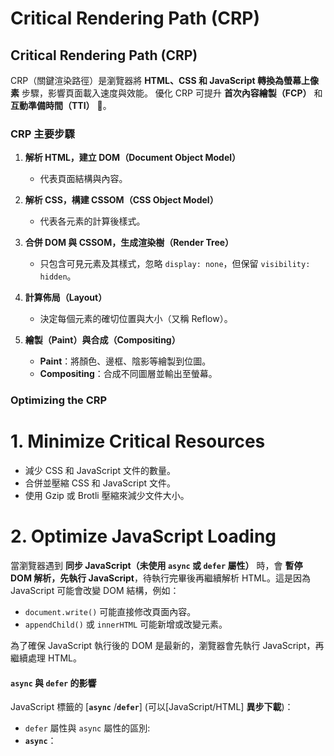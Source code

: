 # Critical Rendering Path (CRP)
## Critical Rendering Path (CRP)

CRP（關鍵渲染路徑）是瀏覽器將 **HTML、CSS 和 JavaScript 轉換為螢幕上像素** 步驟，影響頁面載入速度與效能。
優化 CRP 可提升 **首次內容繪製（FCP）** 和 **互動準備時間（TTI）** 🚀。

### CRP 主要步驟

1. **解析 HTML，建立 DOM（Document Object Model）**  
   - 代表頁面結構與內容。

2. **解析 CSS，構建 CSSOM（CSS Object Model）**  
   - 代表各元素的計算後樣式。

3. **合併 DOM 與 CSSOM，生成渲染樹（Render Tree）**  
   - 只包含可見元素及其樣式，忽略 `display: none`，但保留 `visibility: hidden`。

4. **計算佈局（Layout）**  
   - 決定每個元素的確切位置與大小（又稱 Reflow）。

5. **繪製（Paint）與合成（Compositing）**  
   - **Paint**：將顏色、邊框、陰影等繪製到位圖。
   - **Compositing**：合成不同圖層並輸出至螢幕。

### Optimizing the CRP
# 1. Minimize Critical Resources
- 減少 CSS 和 JavaScript 文件的數量。
- 合併並壓縮 CSS 和 JavaScript 文件。
- 使用 Gzip 或 Brotli 壓縮來減少文件大小。

# 2. Optimize JavaScript Loading
當瀏覽器遇到 **同步 JavaScript（未使用 `async` 或 `defer` 屬性）** 時，會 **暫停 DOM 解析，先執行 JavaScript**，待執行完畢後再繼續解析 HTML。這是因為 JavaScript 可能會改變 DOM 結構，例如：

- `document.write()` 可能直接修改頁面內容。
- `appendChild()` 或 `innerHTML` 可能新增或改變元素。

為了確保 JavaScript 執行後的 DOM 是最新的，瀏覽器會先執行 JavaScript，再繼續處理 HTML。

#### `async` 與 `defer` 的影響

JavaScript 標籤的 [**`async`** /**`defer`**] (可以[JavaScript/HTML] **異步下載**)：
- `defer` 屬性與 `async` 屬性的區別:
- **`async`**：<script> 異步下載完後會立即執行，中斷 HTML 解析，直到腳本執行完畢。
- **`defer`**：<script> 異步下載後會等 **HTML 完全解析完**，不會影響 CRP。
使用 **`defer`** 可讓 JavaScript 不影響 CRP，使頁面更快可見並提升效能。 🚀

# `async(異步)` 屬性
  ```html
  <script src="example.js" async></script>
  ```
- 異步加載，HTML同時繼續解析。
- 下載完成後立即執行中斷HTML解析。
- 適用於不依賴其他腳本或 DOM 的腳本（例如：分析腳本、第三方集成）。

# `defer(延遲)` 屬性
  ```html
  <script src="example.js" defer>
        console.log('這段代碼會立即執行，defer 無效');
  </script>

  ```
- **異步加載**：`defer` 使腳本異步加載，並且不會阻塞頁面的渲染過程，延遲到 HTML 完全解析後才執行。
- **內部腳本**：在內部腳本中使用 `<script defer>` 是無效的，因為這些腳本會立即執行，不會被延遲。
  
# 3. Prioritize Critical CSS
- 將關鍵 CSS 直接內嵌於 HTML 中。

  ```html
  <style>
    body { margin: 0; padding: 0; font-family: Arial, sans-serif; }
  </style>
  ```

# 4. Use Lazy Loading
- 僅在需要時加載非關鍵資源(loading="lazy")。
  ```html
  <img src="placeholder.jpg" data-src="image.jpg" loading="lazy">
  ```

# 5. Leverage Content Delivery Networks (CDNs) 使用 CDN 提供靜態資源以降低延遲。

# Example: Optimizing CRP with Asynchronous Script Loading

```html
<!DOCTYPE html>
<html lang="en">
<head>
  <meta charset="UTF-8">
  <meta name="viewport" content="width=device-width, initial-scale=1.0">
  <title>CRP Optimization</title>
  <link rel="stylesheet" href="styles.css">
</head>
<body>
  <h1>Optimized Critical Rendering Path</h1>
  <p>Example of non-blocking JavaScript loading.</p>

  <script>
    // 優化CRP：非同步載入JavaScript，以避免阻塞渲染過程
    function loadScriptAsync(src) {
      const script = document.createElement('script');//動態創建 <script> 
      script.src = src;
      script.async = true; // 設置為異步載入，腳本不會阻塞頁面其餘渲染
      document.body.appendChild(script); // 將腳本元素添加到DOM中
    }

    //在頁面內容加載後，非同步載入腳本
    loadScriptAsync('example.js');
  </script>
</body>
</html>
```

# CSS 改動與渲染流程

當修改某個 CSS 會觸發以下幾個動作影響頁面顯示和性能：

## 1. 重新計算佈局（Reflow/Layout）
- **何時發生**：當修改了會影響頁面佈局的 CSS 屬性時，例如修改了元素的 `width`、`height`、`margin`、`padding`、`border`、`font-size`、`position` 等。
- **觸發動作**：瀏覽器會根據新 CSS 計算每個元素的位置和大小，頁面元素較多時。重新計算佈局後頁面元素的大小和位置會被更新。

## 2. 重新繪製（Repaint）
- **何時發生**：修改的影響外觀不會影響佈局 color、background-color、visibility、box-shadow 
- **觸發動作**：重繪頁面元素外觀，比重新計算佈局要更輕量但仍有影響。

## 3. 合成（Compositing）
- **何時發生**：硬件加速的屬性（transform、opacity），會將這些元素放入單獨的圖層。利用 GPU 來處理不需要Reflow/Repaint。
- **觸發動作**：頁面中有動畫或動態效果時，特別是在 `transform` 或 `opacity` 屬性改變時。瀏覽器會利用 GPU 加速來處理這些層，從而提高渲染性能。

## 4. 影響層級（Stacking Context）變化
- **何時發生**：當修改影響堆疊上下文的屬性（如 `position`、`z-index`）或觸發合成層的屬性（如 `opacity`、`transform`）時。
- **觸發動作**：
  - **`position` 和 `z-index`** 都會觸發新Stacking Context，影響元素在堆疊上下文中的順序，但不會直接觸發重新Compositing。
  - 當 opacity 的值小於 1 時（例如 opacity: 0.9），該元素會創建一個新的 Stacking Context。這與元素是否設置 position 無關，單獨設置 opacity 即可觸發。
  - 無論 transform 的值為何（scale, translate, rotate），只要設置了 transform，該元素就會創建一個新的 Stacking Context。

## 5. 瀏覽器的渲染流程
CSS 更新時瀏覽器照以下順序進行處理：
1. **Modify CSS**：CSS 屬性被修改或新增。
2. **Reflow/Layout**：根據新的 CSS，計算每個元素尺寸和位置。
3. **Repaint**：更新元素外觀/顏色/背景。
4. **Compositing**：所有的視覺層合成一起顯示。

## 6. 性能考量
- **頻繁觸發 Reflow 或 Repaint** 當頁面中有大量 DOM 元素會影響頁面性能，每次重新計算佈局和重繪都需要消耗計算資源。

## 觸發 CSS 變動的範例：

```css
/* 會觸發重新佈局 */
div {
  width: 100px;
  height: 100px;
}

div:hover {
  width: 200px; /* 修改寬度會觸發Reflow */
}

/* 會觸發重繪 */
div {
  background-color: red; /* 修改背景顏色會觸發Repaint */
}

/* 會觸發Reflow/Repaint*/
div {
  position: absolute; /* 改變位置屬性會觸發Reflow */
  z-index: 10;         /* 改變層級會影響合成 */
}

/* 會觸發合成 */
div {
  transform: translateY(50px); /* 改變 transform 會觸發Compositing */
}
```

### Tools for CRP Optimization
- **Lighthouse**: (分析頁面性能並提供可操作的建議。).
- **WebPageTest**: (測量加載時間並識別瓶頸。). 
- **Chrome DevTools**: (檢查和調試渲染性能。). 








